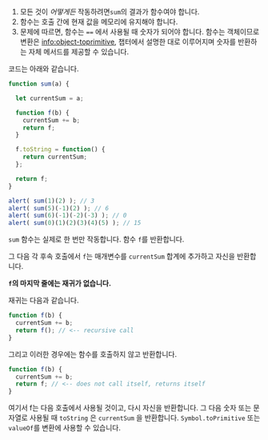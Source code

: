 
1. 모든 것이 *어떻게든* 작동하려면`sum`의 결과가 함수여야 합니다.
2. 함수는 호출 간에 현재 값을 메모리에 유지해야 합니다.
3. 문제에 따르면, 함수는 `==` 에서 사용될 때 숫자가 되어야 합니다. 함수는 객체이므로 변환은 <info:object-toprimitive>, 챕터에서 설명한 대로 이루어지며 숫자를 반환하는 자체 메서드를 제공할 수 있습니다.

코드는 아래와 같습니다. 

```js run
function sum(a) {

  let currentSum = a;

  function f(b) {
    currentSum += b;
    return f;
  }

  f.toString = function() {
    return currentSum;
  };

  return f;
}

alert( sum(1)(2) ); // 3
alert( sum(5)(-1)(2) ); // 6
alert( sum(6)(-1)(-2)(-3) ); // 0
alert( sum(0)(1)(2)(3)(4)(5) ); // 15
```

`sum` 함수는 실제로 한 번만 작동합니다. 함수 `f`를 반환합니다.

그 다음 각 후속 호출에서 `f`는 매개변수를 `currentSum` 합계에 추가하고 자신을 반환합니다.

**`f`의 마지막 줄에는 재귀가 없습니다.**

재귀는 다음과 같습니다.

```js
function f(b) {
  currentSum += b;
  return f(); // <-- recursive call
}
```

그리고 이러한 경우에는 함수를 호출하지 않고 반환합니다.

```js
function f(b) {
  currentSum += b;
  return f; // <-- does not call itself, returns itself
}
```

여기서 f는 다음 호출에서 사용될 것이고, 다시 자신을 반환합니다. 그 다음 숫자 또는 문자열로 사용될 때 `toString` 은 `currentSum` 을 반환합니다. `Symbol.toPrimitive` 또는 `valueOf`를 변환에 사용할 수 있습니다.
